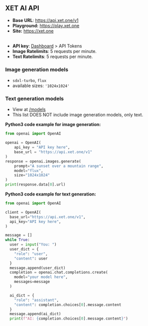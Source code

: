 ## XET AI API

* **Base URL**: https://api.xet.one/v1
* **Playground:** https://play.xet.one
* **Site:** https://xet.one
<br><br>
-  **API key**:  [Dashboard](https://xet.one/dashboard) > API Tokens
- **Image Ratelimits**: 5 requests per minute.
- **Text Ratelimits**: 5 requests per minute.

### Image generation models
- `sdxl-turbo`, `flux`
- available sizes: `'1024x1024'`

### Text generation models
- View at [/models](https://api.xet.one/v1/models)
- This list DOES NOT include image generation models, only text.

**Python3 code example for image generation:**
```python
from openai import OpenAI

openai = OpenAI(
    api_key = "API key here",
    base_url = "https://api.xet.one/v1"
)
response = openai.images.generate(
    prompt="A sunset over a mountain range",
    model="flux",
    size="1024x1024"
)
print(response.data[0].url)
```

**Python3 code example for text generation:**
```python
from openai import OpenAI

client = OpenAI(
  base_url="https://api.xet.one/v1",
  api_key="API key here",
)

message = []
while True:
  user = input("You: ")
  user_dict = {
    "role": "user",
    "content": user
  }
  message.append(user_dict)
  completion = openai.chat.completions.create(
    model="your model here",
    messages=message
  )

  ai_dict = {
    "role": "assistant",
    "content": completion.choices[0].message.content
  }
  message.append(ai_dict)
  print(f"AI: {completion.choices[0].message.content}")
```
